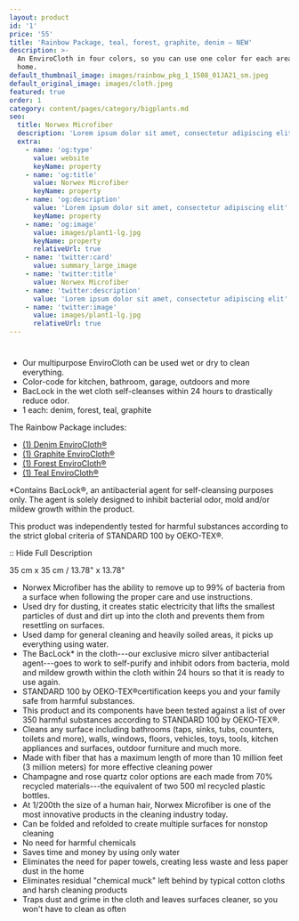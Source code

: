 ```yaml
---
layout: product
id: '1'
price: '55'
title: 'Rainbow Package, teal, forest, graphite, denim – NEW'
description: >-
  An EnviroCloth in four colors, so you can use one color for each area of your
  home.
default_thumbnail_image: images/rainbow_pkg_1_1508_01JA21_sm.jpeg
default_original_image: images/cloth.jpeg
featured: true
order: 1
category: content/pages/category/bigplants.md
seo:
  title: Norwex Microfiber
  description: 'Lorem ipsum dolor sit amet, consectetur adipiscing elit'
  extra:
    - name: 'og:type'
      value: website
      keyName: property
    - name: 'og:title'
      value: Norwex Microfiber
      keyName: property
    - name: 'og:description'
      value: 'Lorem ipsum dolor sit amet, consectetur adipiscing elit'
      keyName: property
    - name: 'og:image'
      value: images/plant1-lg.jpg
      keyName: property
      relativeUrl: true
    - name: 'twitter:card'
      value: summary_large_image
    - name: 'twitter:title'
      value: Norwex Microfiber
    - name: 'twitter:description'
      value: 'Lorem ipsum dolor sit amet, consectetur adipiscing elit'
    - name: 'twitter:image'
      value: images/plant1-lg.jpg
      relativeUrl: true
---
```


# 


-   Our multipurpose EnviroCloth can be used wet or dry to clean everything. 
-   Color-code for kitchen, bathroom, garage, outdoors and more
-   BacLock in the wet cloth self-cleanses within 24 hours to drastically reduce odor.
-   1 each: denim, forest, teal, graphite

The Rainbow Package includes:

-   [(1) Denim EnviroCloth®](https://shopus.norwex.biz/en_US/customer/shop/product-detail/700064)
-   [(1) Graphite EnviroCloth®](https://shopus.norwex.biz/en_US/customer/shop/product-detail/700010)
-   [(1) Forest EnviroCloth®](https://shopus.norwex.biz/en_US/customer/shop/product-detail/700055)
-   [(1) Teal EnviroCloth®](https://shopus.norwex.biz/en_US/customer/shop/product-detail/700046)

*Contains BacLock®, an antibacterial agent for self-cleansing purposes only. The agent is solely designed to inhibit bacterial odor, mold and/or mildew growth within the product.

This product was independently tested for harmful substances according to the strict global criteria of STANDARD 100 by OEKO-TEX®.

:: Hide Full Description

35 cm x 35 cm / 13.78" x 13.78"

-   Norwex Microfiber has the ability to remove up to 99% of bacteria from a surface when following the proper care and use instructions.
-   Used dry for dusting, it creates static electricity that lifts the smallest particles of dust and dirt up into the cloth and prevents them from resettling on surfaces.
-   Used damp for general cleaning and heavily soiled areas, it picks up everything using water.
-   The BacLock* in the cloth---our exclusive micro silver antibacterial agent---goes to work to self-purify and inhibit odors from bacteria, mold and mildew growth within the cloth within 24 hours so that it is ready to use again.
-   STANDARD 100 by OEKO-TEX®certification keeps you and your family safe from harmful substances.
-   This product and its components have been tested against a list of over 350 harmful substances according to STANDARD 100 by OEKO-TEX®.
-   Cleans any surface including bathrooms (taps, sinks, tubs, counters, toilets and more), walls, windows, floors, vehicles, toys, tools, kitchen appliances and surfaces, outdoor furniture and much more.
-   Made with fiber that has a maximum length of more than 10 million feet (3 million meters) for more effective cleaning power
-   Champagne and rose quartz color options are each made from 70% recycled materials---the equivalent of two 500 ml recycled plastic bottles.
-   At 1/200th the size of a human hair, Norwex Microfiber is one of the most innovative products in the cleaning industry today.
-   Can be folded and refolded to create multiple surfaces for nonstop cleaning
-   No need for harmful chemicals
-   Saves time and money by using only water
-   Eliminates the need for paper towels, creating less waste and less paper dust in the home
-   Eliminates residual "chemical muck" left behind by typical cotton cloths and harsh cleaning products
-   Traps dust and grime in the cloth and leaves surfaces cleaner, so you won't have to clean as often